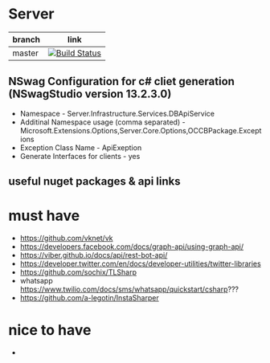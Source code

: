 # Server

| branch  |  link |
|---|---|
| master  |  [![Build Status](https://travis-ci.org/OmniChannelChatBot/Server.svg?branch=master)](https://travis-ci.org/OmniChannelChatBot/Server) |

## NSwag Configuration for c# cliet generation (NSwagStudio version 13.2.3.0)
- Namespace - Server.Infrastructure.Services.DBApiService
- Additinal Namespace usage (comma separated) - Microsoft.Extensions.Options,Server.Core.Options,OCCBPackage.Exceptions
- Exception Class Name - ApiExeption
- Generate Interfaces for clients - yes

## useful nuget packages & api links
# must have
- https://github.com/vknet/vk
- https://developers.facebook.com/docs/graph-api/using-graph-api/
- https://viber.github.io/docs/api/rest-bot-api/
- https://developer.twitter.com/en/docs/developer-utilities/twitter-libraries
- https://github.com/sochix/TLSharp
- whatsapp https://www.twilio.com/docs/sms/whatsapp/quickstart/csharp???
- https://github.com/a-legotin/InstaSharper
# nice to have
- 
